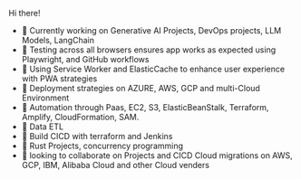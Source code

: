 Hi there!

- 🔭 Currently working on Generative AI Projects, DevOps projects, LLM Models, LangChain
- 🔭 Testing across all browsers ensures app works as expected using Playwright, and GitHub workflows
- 🔭 Using Service Worker and ElasticCache to enhance user experience with PWA strategies
- 🔭 Deployment strategies on AZURE, AWS, GCP and multi-Cloud Environment
- 🔭 Automation through Paas, EC2, S3, ElasticBeanStalk, Terraform, Amplify, CloudFormation, SAM.
- 🔭 Data ETL 
- 🔭 Build CICD with terraform and Jenkins
- 🔭 Rust Projects, concurrency programming  
- 👯 looking to collaborate on Projects and CICD Cloud migrations on AWS, GCP, IBM, Alibaba Cloud and other Cloud venders


<!--
**sierratrading/sierratrading** is a ✨ _special_ ✨ repository because its `README.md` (this file) appears on your GitHub profile.

